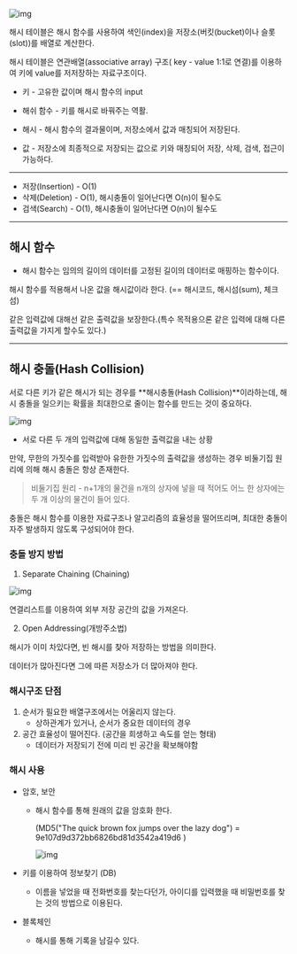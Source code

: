 ![img](https://upload.wikimedia.org/wikipedia/commons/thumb/7/7d/Hash_table_3_1_1_0_1_0_0_SP.svg/1280px-Hash_table_3_1_1_0_1_0_0_SP.svg.png)



해시 테이블은 해시 함수를 사용하여 색인(index)을 저장소(버킷(bucket)이나 슬롯(slot))를 배열로 계산한다.



해시 테이블은 연관배열(associative array) 구조( key - value 1:1로 연결)를 이용하여 키에 value를 저저장하는 자료구조이다.


- 키 - 고유한 값이며 해시 함수의 input

- 해쉬 함수 - 키를 해시로 바꿔주는 역활.


- 해시 - 해시 함수의 결과물이며, 저장소에서 값과 매칭되어 저장된다.

- 값 - 저장소에 최종적으로 저장되는 값으로 키와 매칭되어 저장, 삭제, 검색, 접근이 가능하다.


---

- 저장(Insertion) - O(1)
- 삭제(Deletion) - O(1), 해시충돌이 일어난다면 O(n)이 될수도
- 검색(Search) - O(1), 해시충돌이 일어난다면 O(n)이 될수도



----



## 해시 함수

- 해시 함수는 임의의 길이의 데이터를 고정된 길이의 데이터로 매핑하는 함수이다.



해시 함수를 적용해서 나온 값을 해시값이라 한다. (== 해시코드, 해시섬(sum), 체크섬)



같은 입력값에 대해선 같은 출력값을 보장한다.(특수 목적용으론 같은 입력에 대해 다른 출력값을 가지게 할수도  있다.)


---
## 해시 충돌(Hash Collision)

서로 다른 키가 같은 해시가 되는 경우를 **해시충돌(Hash Collision)**이라하는데, 해시 충돌을 일으키는 확률을 최대한으로 줄이는 함수를 만드는 것이 중요하다.

![img](https://upload.wikimedia.org/wikipedia/commons/thumb/5/58/Hash_table_4_1_1_0_0_1_0_LL.svg/1280px-Hash_table_4_1_1_0_0_1_0_LL.svg.png)

- 서로 다른 두 개의 입력값에 대해 동일한 출력값을 내는 상황

만약, 무한의 가짓수를 입력받아 유한한 가짓수의 출력값을 생성하는 경우 비둘기집 원리에 의해 해시 충돌은 항상 존재한다.

>비둘기집 원리 - n+1개의 물건을 n개의 상자에 넣을 때 적어도 어느 한 상자에는 두 개 이상의 물건이 들어 있다.

충돌은 해시 함수를 이용한 자료구조나 알고리즘의 효율성을 떨어뜨리며, 최대한 충돌이 자주 발생하지 않도록 구성되어야 한다.



### 충돌 방지 방법



1. Separate Chaining (Chaining)

![img](https://media.vlpt.us/post-images/cyranocoding/329e7e60-b226-11e9-a4ce-730fc6b3757a/16eBeaqTti8MxWPsw4xBgw.png)

연결리스트를 이용하여 외부 저장 공간의 값을 가져온다.

2. Open Addressing(개방주소법)

해시가 이미 차있다면, 빈 해시를 찾아 저장하는 방법을 의미한다.

데이터가 많아진다면 그에 따른 저장소가 더 많아져야 한다.





### 해시구조 단점



1. 순서가 필요한 배열구조에서는 어울리지 않는다.
   - 상하관계가 있거나, 순서가 중요한 데이터의 경우 
2. 공간 효율성이 떨어진다. (공간을 희생하고 속도를 얻는 형태)
   - 데이터가 저장되기 전에 미리 빈 공간을 확보해야함



### 해시 사용

- 암호, 보안

  - 해시 함수를 통해 원래의 값을 암호화 한다.

    (MD5("The quick brown fox jumps over the lazy dog") = 9e107d9d372bb6826bd81d3542a419d6 )

    ![img](https://t1.daumcdn.net/cfile/tistory/99B4714E5B51A1C738)

    

- 키를 이용하여 정보찾기 (DB)

  - 이름을 넣었을 때 전화번호를 찾는다던가, 아이디를 입력했을 때 비밀번호를 찾는 것의 방법으로 이용된다.

- 블록체인

  - 해시를 통해 기록을 남길수 있다.

